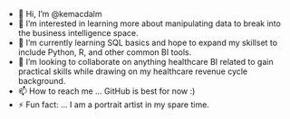 - 👋 Hi, I’m @kemacdalm
- 👀 I’m interested in learning more about manipulating data to break into the business intelligence space.
- 🌱 I’m currently learning SQL basics and hope to expand my skillset to include Python, R, and other common BI tools.
- 💞️ I’m looking to collaborate on anything healthcare BI related to gain practical skills while drawing on my healthcare revenue cycle background.
- 📫 How to reach me ... GitHub is best for now :)
- ⚡ Fun fact: ... I am a portrait artist in my spare time.

<!---
kemacdalm/kemacdalm is a ✨ special ✨ repository because its `README.md` (this file) appears on your GitHub profile.
You can click the Preview link to take a look at your changes.
--->
